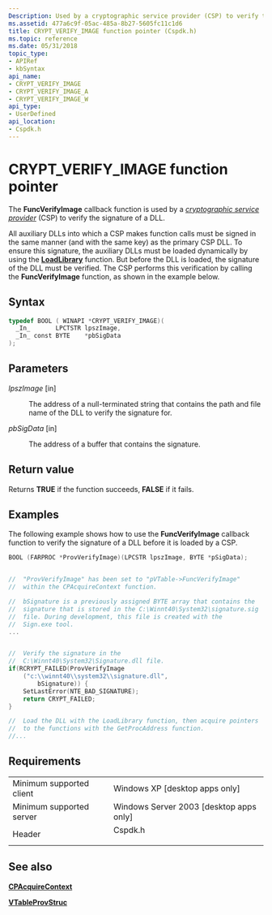 ```yaml
---
Description: Used by a cryptographic service provider (CSP) to verify the signature of a DLL.
ms.assetid: 477a6c9f-05ac-485a-8b27-5605fc11c1d6
title: CRYPT_VERIFY_IMAGE function pointer (Cspdk.h)
ms.topic: reference
ms.date: 05/31/2018
topic_type: 
- APIRef
- kbSyntax
api_name: 
- CRYPT_VERIFY_IMAGE
- CRYPT_VERIFY_IMAGE_A
- CRYPT_VERIFY_IMAGE_W
api_type: 
- UserDefined
api_location: 
- Cspdk.h
---
```


# CRYPT\_VERIFY\_IMAGE function pointer

The **FuncVerifyImage** callback function is used by a [*cryptographic service provider*](https://msdn.microsoft.com/en-us/library/ms721572(v=VS.85).aspx) (CSP) to verify the signature of a DLL.

All auxiliary DLLs into which a CSP makes function calls must be signed in the same manner (and with the same key) as the primary CSP DLL. To ensure this signature, the auxiliary DLLs must be loaded dynamically by using the [**LoadLibrary**](https://msdn.microsoft.com/en-us/library/ms684175(v=VS.85).aspx) function. But before the DLL is loaded, the signature of the DLL must be verified. The CSP performs this verification by calling the **FuncVerifyImage** function, as shown in the example below.

## Syntax


```C++
typedef BOOL ( WINAPI *CRYPT_VERIFY_IMAGE)(
  _In_       LPCTSTR lpszImage,
  _In_ const BYTE    *pbSigData
);
```



## Parameters

<dl> <dt>

*lpszImage* \[in\]
</dt> <dd>

The address of a null-terminated string that contains the path and file name of the DLL to verify the signature for.

</dd> <dt>

*pbSigData* \[in\]
</dt> <dd>

The address of a buffer that contains the signature.

</dd> </dl>

## Return value

Returns **TRUE** if the function succeeds, **FALSE** if it fails.

## Examples

The following example shows how to use the **FuncVerifyImage** callback function to verify the signature of a DLL before it is loaded by a CSP.


```C++
BOOL (FARPROC *ProvVerifyImage)(LPCSTR lpszImage, BYTE *pSigData);


//  "ProvVerifyImage" has been set to "pVTable->FuncVerifyImage"
//  within the CPAcquireContext function.

//  bSignature is a previously assigned BYTE array that contains the
//  signature that is stored in the C:\Winnt40\System32\signature.sig
//  file. During development, this file is created with the 
//  Sign.exe tool.
...


//  Verify the signature in the
//  C:\Winnt40\System32\Signature.dll file.
if(RCRYPT_FAILED(ProvVerifyImage
    ("c:\\winnt40\\system32\\signature.dll",
        bSignature)) {
    SetLastError(NTE_BAD_SIGNATURE);
    return CRYPT_FAILED;
}

//  Load the DLL with the LoadLibrary function, then acquire pointers 
//  to the functions with the GetProcAddress function.
//...
```



## Requirements



|                                     |                                                                                    |
|-------------------------------------|------------------------------------------------------------------------------------|
| Minimum supported client<br/> | Windows XP \[desktop apps only\]<br/>                                        |
| Minimum supported server<br/> | Windows Server 2003 \[desktop apps only\]<br/>                               |
| Header<br/>                   | <dl> <dt>Cspdk.h</dt> </dl> |



## See also

<dl> <dt>

[**CPAcquireContext**](https://www.bing.com/search?q=**CPAcquireContext**)
</dt> <dt>

[**VTableProvStruc**](vtableprovstruc.md)
</dt> </dl>

 

 




